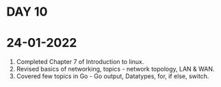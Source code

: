 
# DAY 10

# 24-01-2022

1. Completed Chapter 7 of Introduction to linux.
2.  Revised basics of networking, topics - network topology, LAN & WAN.
3. Covered few topics in Go - Go output,  Datatypes, for, if else, switch.
